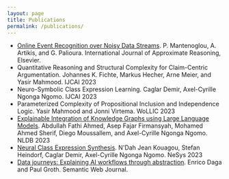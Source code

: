 ```yaml
---
layout: page
title: Publications
permalink: /publications/
---
```


* [Online Event Recognition over Noisy Data Streams](https://doi.org/10.1016/j.ijar.2023.108993). P. Mantenoglou, A. Artikis, and G. Palioura. International Journal of Approximate Reasoning, Elsevier.
* Quantitative Reasoning and Structural Complexity for Claim-Centric Argumentation. Johannes K. Fichte, Markus Hecher, Arne Meier, and Yasir Mahmood. IJCAI 2023
* Neuro-Symbolic Class Expression Learning. Caglar Demir, Axel-Cyrille Ngonga Ngomo. IJCAI 2023
* Parameterized Complexity of Propositional Inclusion and Independence Logic. Yasir Mahmood and Jonni Virtema. WoLLIC 2023
* [Explainable Integration of Knowledge Graphs using Large Language Models](https://rdcu.be/dh9VR). Abdullah Fathi Ahmed, Asep Fajar Firmansyah, Mohamed Ahmed Sherif, Diego Moussallem, and Axel-Cyrille Ngonga Ngomo. NLDB 2023
* [Neural Class Expression Synthesis](https://ceur-ws.org/Vol-3432/paper46.pdf). N'Dah Jean Kouagou, Stefan Heindorf, Caglar Demir, Axel-Cyrille Ngonga Ngomo. NeSys 2023
* [Data journeys: Explaining AI workflows through abstraction](https://content.iospress.com/articles/semantic-web/sw233407). Enrico Daga and Paul Groth. Semantic Web Journal. 

